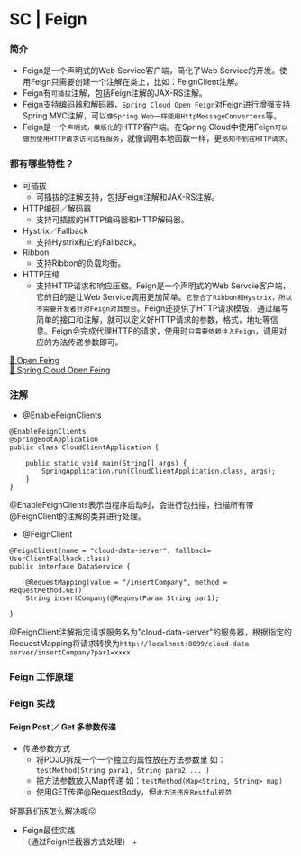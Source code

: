# SC | Feign #
### 简介 ####
- Feign是一个声明式的Web Service客户端，简化了Web Service的开发。使用Feign只需要创建一个注解在类上，比如：FeignClient注解。
- Feign有```可插拔```注解，包括Feign注解的JAX-RS注解。
- Feign支持编码器和解码器，```Spring Cloud Open Feign```对Feign进行增强支持Spring MVC注解，可以```像Spring Web一样使用HttpMessageConverters```等。
- Feign是一个```声明式，模版化```的HTTP客户端。在Spring Cloud中使用Feign```可以做到使用HTTP请求访问远程服务```，就像调用本地函数一样，更```感知不到在HTTP请求```。

### 都有哪些特性？ ###
- 可插拔
  + 可插拔的注解支持，包括Feign注解和JAX-RS注解。
- HTTP编码／解码器
  + 支持可插拔的HTTP编码器和HTTP解码器。
- Hystrix／Fallback
  + 支持Hystrix和它的Fallback。
- Ribbon
  + 支持Ribbon的负载均衡。
- HTTP压缩
  + 支持HTTP请求和响应压缩。Feign是一个声明式的Web Servcie客户端，它的目的是让Web Service调用更加简单。```它整合了Ribbon和Hystrix，所以不需要开发者针对Feign对其整合```。Feign还提供了HTTP请求模版，通过编写简单的接口和注解，就可以定义好HTTP请求的参数，格式，地址等信息。Feign会完成代理HTTP的请求，使用时```只需要依赖注入Feign```，调用对应的方法传递参数即可。<br/>

[👋 Open Feing](https://github.com/OpenFeign/feign) <br/>
[👋 Spring Cloud Open Feing](https://github.com/spring-cloud/spring-cloud-openfeign)

### 注解 ###
- @EnableFeignClients
```
@EnableFeignClients
@SpringBootApplication
public class CloudClientApplication {

	public static void main(String[] args) {
		SpringApplication.run(CloudClientApplication.class, args);
	}
}

```
@EnableFeignClients表示当程序启动时，会进行包扫描，扫描所有带@FeignClient的注解的类并进行处理。

- @FeignClient
```
@FeignClient(name = "cloud-data-server", fallback= UserClientFallback.class)
public interface DataService {

    @RequestMapping(value = "/insertCompany", method = RequestMethod.GET)
    String insertCompany(@RequestParam String par1);

}

```

@FeignClient注解指定请求服务名为"cloud-data-server"的服务器，根据指定的RequestMapping将请求转换为```http://localhost:8099/cloud-data-server/insertCompany?par1=xxxx```


### Feign 工作原理 ###

### Feign 实战 ###

#### Feign Post ／ Get 多参数传递 ####
- 传递参数方式
  + 将POJO拆成一个一个独立的属性放在方法参数里 如：```testMethod(String para1, String para2 ... )```
  + 把方法参数放入Map传递 如：```testMethod(Map<String, String> map)```
  + 使用GET传递@RequestBody，但```此方法违反Restful规范```

好那我们该怎么解决呢😖

- Feign最佳实践<br/>
（通过Feign拦截器方式处理）
  +